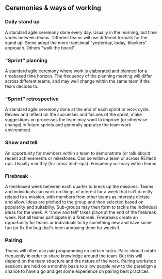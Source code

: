 ## Ceremonies & ways of working

### Daily stand up
A standard agile ceremony done every day. Usually in the morning, but time varies between teams. Different teams will use different formats for the stand up. Some adopt the more traditional "yesterday, today, blockers" approach. Others "walk the board".

### “Sprint” planning
A standard agile ceremony where work is elaborated and planned for a timeboxed time horizon. The frequency of the planning meeting will differ across different teams, and may well change within the same team if the team decides to.

### “Sprint” retrospective
A standard agile ceremony done at the end of each sprint or work cycle. Review and reflect on the successes and failures of the sprint, make suggestions on processes the team may want to improve (or otherwise change) in future sprints and generally appraise the team work environment.

### Show and tell
An opportunity for members within a team to demonstrate (or talk about) recent achievements or milestones. Can be within a team or across RE/tech ops. Usually monthly (for cross tech-ops). Frequency will vary within teams.

### Firebreak
A timeboxed week between each quarter to break up the missions. Teams and individuals can work on things of interest for a week that isn’t directly related to a mission, with members from other teams as interests dictate and allow. Ideas are pitched to the group and then selected based on popularity and suitability. Sub-groups may then form to tackle the individual ideas for the week. A “show and tell” takes place at the end of the firebreak week. Not all teams participate in a firebreak. Firebreaks create an opportunity for teams or individuals to try something new and have some fun (or fix the bug that's been annoying them for weeks!).

### Pairing
Teams will often use pair programming on certain tasks. Pairs should rotate frequently in order to share knowledge around the team. But this will depend on the team structure and the nature of the work. Pairing workshop sessions are held on a monthly basis to allow people new to the paradigm a chance to have a go and get some experience on pairing best practices.

